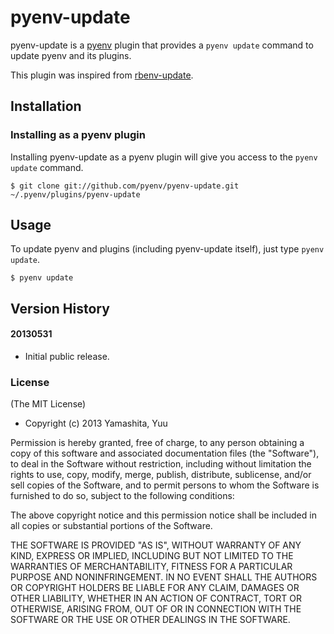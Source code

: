 # pyenv-update

pyenv-update is a [pyenv](https://github.com/pyenv/pyenv) plugin
that provides a `pyenv update` command to update pyenv and its plugins.

This plugin was inspired from [rbenv-update](https://github.com/rkh/rbenv-update).

## Installation

### Installing as a pyenv plugin

Installing pyenv-update as a pyenv plugin will give you access to the
`pyenv update` command.

    $ git clone git://github.com/pyenv/pyenv-update.git ~/.pyenv/plugins/pyenv-update

## Usage

To update pyenv and plugins (including pyenv-update itself), just type `pyenv update`.

    $ pyenv update

## Version History

#### 20130531

 * Initial public release.

### License

(The MIT License)

* Copyright (c) 2013 Yamashita, Yuu

Permission is hereby granted, free of charge, to any person obtaining
a copy of this software and associated documentation files (the
"Software"), to deal in the Software without restriction, including
without limitation the rights to use, copy, modify, merge, publish,
distribute, sublicense, and/or sell copies of the Software, and to
permit persons to whom the Software is furnished to do so, subject to
the following conditions:

The above copyright notice and this permission notice shall be
included in all copies or substantial portions of the Software.

THE SOFTWARE IS PROVIDED "AS IS", WITHOUT WARRANTY OF ANY KIND,
EXPRESS OR IMPLIED, INCLUDING BUT NOT LIMITED TO THE WARRANTIES OF
MERCHANTABILITY, FITNESS FOR A PARTICULAR PURPOSE AND
NONINFRINGEMENT. IN NO EVENT SHALL THE AUTHORS OR COPYRIGHT HOLDERS BE
LIABLE FOR ANY CLAIM, DAMAGES OR OTHER LIABILITY, WHETHER IN AN ACTION
OF CONTRACT, TORT OR OTHERWISE, ARISING FROM, OUT OF OR IN CONNECTION
WITH THE SOFTWARE OR THE USE OR OTHER DEALINGS IN THE SOFTWARE.
